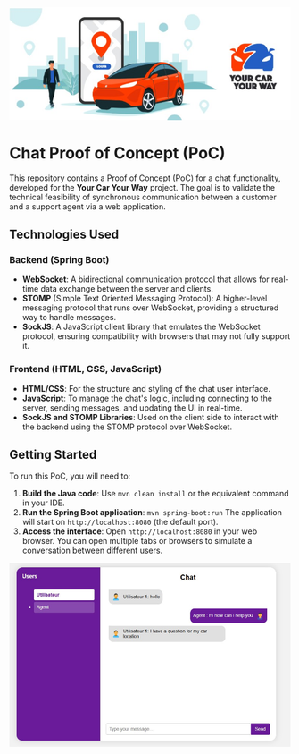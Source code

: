 ![Project Structure](./backEnd_frontEnd/images/youCarYourWay.jpg)

# Chat Proof of Concept (PoC)

This repository contains a Proof of Concept (PoC) for a chat functionality, developed for the **Your Car Your Way** project. The goal is to validate the technical feasibility of synchronous communication between a customer and a support agent via a web application.

## Technologies Used

### Backend (Spring Boot)
- **WebSocket**: A bidirectional communication protocol that allows for real-time data exchange between the server and clients.
- **STOMP** (Simple Text Oriented Messaging Protocol): A higher-level messaging protocol that runs over WebSocket, providing a structured way to handle messages.
- **SockJS**: A JavaScript client library that emulates the WebSocket protocol, ensuring compatibility with browsers that may not fully support it.

### Frontend (HTML, CSS, JavaScript)
- **HTML/CSS**: For the structure and styling of the chat user interface.
- **JavaScript**: To manage the chat's logic, including connecting to the server, sending messages, and updating the UI in real-time.
- **SockJS and STOMP Libraries**: Used on the client side to interact with the backend using the STOMP protocol over WebSocket.



## Getting Started

To run this PoC, you will need to:

1.  **Build the Java code**: Use `mvn clean install` or the equivalent command in your IDE.
2.  **Run the Spring Boot application**: `mvn spring-boot:run` The application will start on `http://localhost:8080` (the default port).
3.  **Access the interface**: Open `http://localhost:8080` in your web browser. You can open multiple tabs or browsers to simulate a conversation between different users.

![Project Structure](./backEnd_frontEnd/images/pocChat.jpg)
